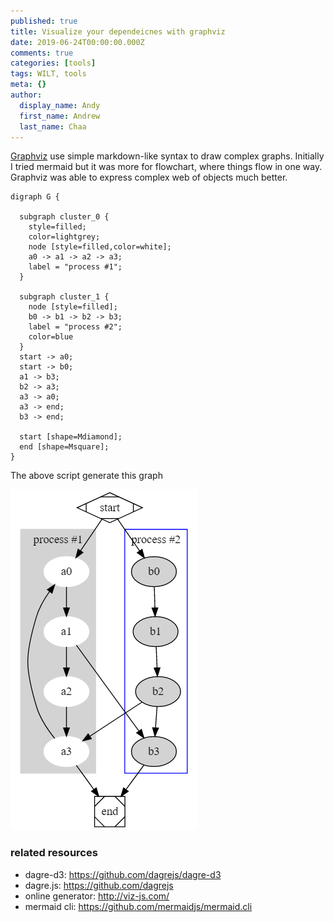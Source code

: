 ```yaml
---
published: true
title: Visualize your dependeicnes with graphviz
date: 2019-06-24T00:00:00.000Z
comments: true
categories: [tools]
tags: WILT, tools
meta: {}
author:
  display_name: Andy
  first_name: Andrew
  last_name: Chaa
---
```


[Graphviz](https://dreampuf.github.io/GraphvizOnline/) use simple markdown-like syntax to draw complex graphs. Initially I tried mermaid but it was more for flowchart, where things flow in one way. Graphviz was able to express complex web of objects much better.

```
digraph G {

  subgraph cluster_0 {
    style=filled;
    color=lightgrey;
    node [style=filled,color=white];
    a0 -> a1 -> a2 -> a3;
    label = "process #1";
  }

  subgraph cluster_1 {
    node [style=filled];
    b0 -> b1 -> b2 -> b3;
    label = "process #2";
    color=blue
  }
  start -> a0;
  start -> b0;
  a1 -> b3;
  b2 -> a3;
  a3 -> a0;
  a3 -> end;
  b3 -> end;

  start [shape=Mdiamond];
  end [shape=Msquare];
}
```

The above script generate this graph

![generated prath](/assets/images/graphviz.png)

### related resources

* dagre-d3: https://github.com/dagrejs/dagre-d3
* dagre.js: https://github.com/dagrejs
* online generator: http://viz-js.com/
* mermaid cli: https://github.com/mermaidjs/mermaid.cli
